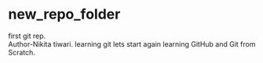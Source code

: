 # new_repo_folder
first git rep.
<br>
Author-Nikita tiwari.
learning git 
lets start again learning GitHub and Git from Scratch.
